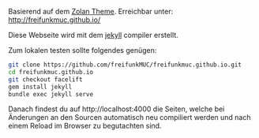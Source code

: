Basierend auf dem [Zolan Theme](https://github.com/artemsheludko/zolan). Erreichbar unter: http://freifunkmuc.github.io/

Diese Webseite wird mit dem [jekyll](https://jekyllrb.com) compiler erstellt.

Zum lokalen testen sollte folgendes genügen:
```bash
git clone https://github.com/freifunkMUC/freifunkmuc.github.io.git
cd freifunkmuc.github.io
git checkout facelift
gem install jekyll
bundle exec jekyll serve
```

Danach findest du auf http://localhost:4000 die Seiten, welche bei Änderungen an den Sourcen automatisch neu compiliert werden und nach einem Reload im Browser zu begutachten sind.
